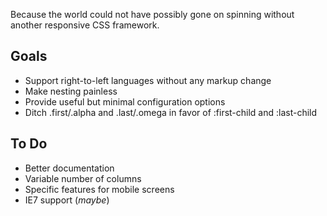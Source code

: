 Because the world could not have possibly gone on spinning without another responsive CSS framework.

## Goals ##

* Support right-to-left languages without any markup change
* Make nesting painless
* Provide useful but minimal configuration options
* Ditch .first/.alpha and .last/.omega in favor of :first-child and :last-child

## To Do ##

* Better documentation
* Variable number of columns
* Specific features for mobile screens
* IE7 support (*maybe*)